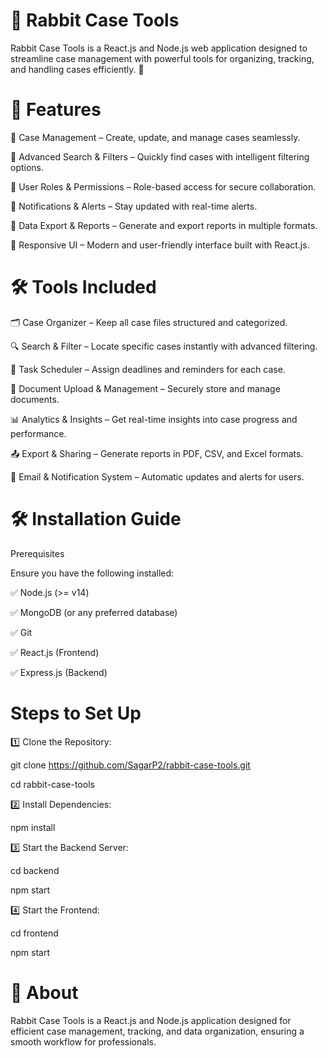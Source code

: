 # 🐰 Rabbit Case Tools
Rabbit Case Tools is a React.js and Node.js web application designed to streamline case management with powerful tools for organizing, tracking, and handling cases efficiently. 🚀


# 🚀 Features

🔹 Case Management – Create, update, and manage cases seamlessly.

🔹 Advanced Search & Filters – Quickly find cases with intelligent filtering options.

🔹 User Roles & Permissions – Role-based access for secure collaboration.

🔹 Notifications & Alerts – Stay updated with real-time alerts.

🔹 Data Export & Reports – Generate and export reports in multiple formats.

🔹 Responsive UI – Modern and user-friendly interface built with React.js.


# 🛠 Tools Included

🗂️ Case Organizer – Keep all case files structured and categorized.

🔍 Search & Filter – Locate specific cases instantly with advanced filtering.

📅 Task Scheduler – Assign deadlines and reminders for each case.

📑 Document Upload & Management – Securely store and manage documents.

📊 Analytics & Insights – Get real-time insights into case progress and performance.

📤 Export & Sharing – Generate reports in PDF, CSV, and Excel formats.

🔔 Email & Notification System – Automatic updates and alerts for users.


# 🛠 Installation Guide

Prerequisites

Ensure you have the following installed:

✅ Node.js (>= v14)

✅ MongoDB (or any preferred database)

✅ Git

✅ React.js (Frontend)

✅ Express.js (Backend)

# Steps to Set Up

1️⃣ Clone the Repository:

git clone https://github.com/SagarP2/rabbit-case-tools.git

cd rabbit-case-tools

2️⃣ Install Dependencies:

npm install

3️⃣ Start the Backend Server:

cd backend

npm start

4️⃣ Start the Frontend:

cd frontend

npm start

# 📌 About

Rabbit Case Tools is a React.js and Node.js application designed for efficient case management, tracking, and data organization, ensuring a smooth workflow for professionals.
